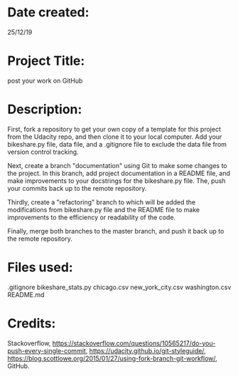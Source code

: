 # Date created:
25/12/19

# Project Title:
post your work on GitHub

# Description:
First, fork a repository to get your own copy of a template for this project from the Udacity repo, and then clone it to your local computer. Add your bikeshare.py file, data file, and a .gitignore file to exclude the data file from version control tracking. 

Next, create a branch "documentation" using Git to make some changes to the project. In this branch, add project documentation in a README file, and make improvements to your docstrings for the bikeshare.py file. The, push your commits back up to the remote repository.

Thirdly, create a "refactoring" branch to which will be added the modifications from bikeshare.py file and the README file to make improvements to the efficiency or readability of the code.

Finally, merge both branches to the master branch, and push it back up to the remote repository.

# Files used:
.gitignore
bikeshare_stats.py
chicago.csv
new_york_city.csv
washington.csv
README.md

# Credits:
Stackoverflow,
https://stackoverflow.com/questions/10565217/do-you-push-every-single-commit,
https://udacity.github.io/git-styleguide/,
https://blog.scottlowe.org/2015/01/27/using-fork-branch-git-workflow/,
GitHub.
